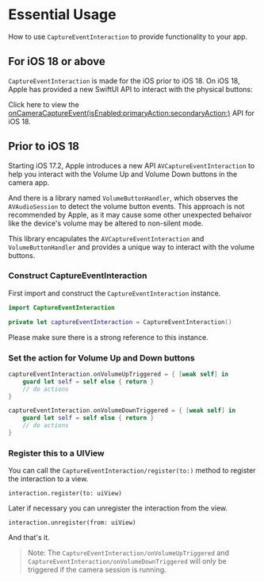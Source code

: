 # Essential Usage

How to use ``CaptureEventInteraction`` to provide functionality to your app.

## For iOS 18 or above

``CaptureEventInteraction`` is made for the iOS prior to iOS 18.
On iOS 18, Apple has provided a new SwiftUI API to interact with the physical buttons:

Click here to view the [onCameraCaptureEvent(isEnabled:primaryAction:secondaryAction:)](https://developer.apple.com/documentation/SwiftUI/View/onCameraCaptureEvent(isEnabled:primaryAction:secondaryAction:)
) API for iOS 18.

## Prior to iOS 18

Starting iOS 17.2, Apple introduces a new API ``AVCaptureEventInteraction`` to help you interact with the Volume Up and Volume Down buttons in the camera app.

And there is a library named `VolumeButtonHandler`, which observes the `AVAudioSession` to detect the volume button events.
This approach is not recommended by Apple, as it may cause some other unexpected behaivor like the device's volume may be altered to non-silent mode.

This library encapulates the `AVCaptureEventInteraction` and `VolumeButtonHandler` and provides a unique way to interact with the volume buttons.

### Construct CaptureEventInteraction

First import and construct the ``CaptureEventInteraction`` instance.

```swift
import CaptureEventInteraction
```

```swift
private let captureEventInteraction = CaptureEventInteraction()
```

Please make sure there is a strong reference to this instance.

### Set the action for Volume Up and Down buttons

```swift
captureEventInteraction.onVolumeUpTriggered = { [weak self] in
    guard let self = self else { return }
    // do actions
}

captureEventInteraction.onVolumeDownTriggered = { [weak self] in
    guard let self = self else { return }
    // do actions
}
```
### Register this to a UIView

You can call the ``CaptureEventInteraction/register(to:)`` method to register the interaction to a view.

```
interaction.register(to: uiView)
```

Later if necessary you can unregister the interaction from the view.

```
interaction.unregister(from: uiView)
```
And that's it.

> Note: The ``CaptureEventInteraction/onVolumeUpTriggered`` and ``CaptureEventInteraction/onVolumeDownTriggered``
will only be triggered if the camera session is running.
